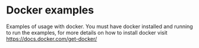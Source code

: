 # Docker examples
Examples of usage with docker. You must have docker installed and running to run the examples, for more details on how to install docker visit https://docs.docker.com/get-docker/
